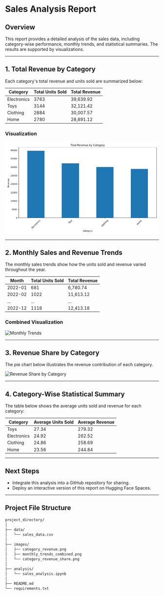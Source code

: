# Sales Analysis Report

## Overview
This report provides a detailed analysis of the sales data, including category-wise performance, monthly trends, and statistical summaries. The results are supported by visualizations.

---

## 1. Total Revenue by Category
Each category's total revenue and units sold are summarized below:

| Category       | Total Units Sold | Total Revenue |
|----------------|------------------|---------------|
| Electronics    | 3763             | 39,639.92     |
| Toys           | 3144             | 32,121.42     |
| Clothing       | 2884             | 30,007.57     |
| Home           | 2780             | 28,891.12     |

### Visualization
![Total Revenue by Category](images/category_revenue.png)

---

## 2. Monthly Sales and Revenue Trends
The monthly sales trends show how the units sold and revenue varied throughout the year.

| Month          | Total Units Sold | Total Revenue |
|----------------|------------------|---------------|
| 2022-01        | 681              | 6,780.74      |
| 2022-02        | 1022             | 11,613.12     |
| ...            | ...              | ...           |
| 2022-12        | 1118             | 12,413.18     |

### Combined Visualization
![Monthly Trends](images/monthly_trends_combined.png)

---

## 3. Revenue Share by Category
The pie chart below illustrates the revenue contribution of each category.

![Revenue Share by Category](images/category_revenue_share.png)

---

## 4. Category-Wise Statistical Summary
The table below shows the average units sold and revenue for each category:

| Category       | Average Units Sold | Average Revenue |
|----------------|---------------------|-----------------|
| Toys           | 27.34              | 279.32          |
| Electronics    | 24.92              | 262.52          |
| Clothing       | 24.86              | 258.69          |
| Home           | 23.56              | 244.84          |

---

## Next Steps
- Integrate this analysis into a GitHub repository for sharing.
- Deploy an interactive version of this report on Hugging Face Spaces.

---

## Project File Structure

```
project_directory/
│
├── data/
│   └── sales_data.csv
│
├── images/
│   ├── category_revenue.png
│   ├── monthly_trends_combined.png
│   └── category_revenue_share.png
│
├── analysis/
│   └── sales_analysis.ipynb
│
├── README.md
└── requirements.txt
```